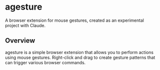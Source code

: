 # agesture

A browser extension for mouse gestures, created as an experimental project with Claude.

## Overview

agesture is a simple browser extension that allows you to perform actions using mouse gestures. Right-click and drag to create gesture patterns that can trigger various browser commands.

